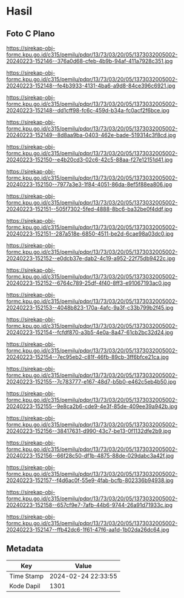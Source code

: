 # Hasil

## Foto C Plano

https://sirekap-obj-formc.kpu.go.id/c315/pemilu/pdpr/13/73/03/20/05/1373032005002-20240223-152146--376a0d68-cfeb-4b9b-94af-411a7928c351.jpg

https://sirekap-obj-formc.kpu.go.id/c315/pemilu/pdpr/13/73/03/20/05/1373032005002-20240223-152148--fe4b3933-4131-4ba6-a9d8-84ce396c6921.jpg

https://sirekap-obj-formc.kpu.go.id/c315/pemilu/pdpr/13/73/03/20/05/1373032005002-20240223-152148--dd1cff98-fc6c-459d-b34a-fc0acf2f6bce.jpg

https://sirekap-obj-formc.kpu.go.id/c315/pemilu/pdpr/13/73/03/20/05/1373032005002-20240223-152149--8d8aa9ba-0403-462e-bade-519314c3f8cd.jpg

https://sirekap-obj-formc.kpu.go.id/c315/pemilu/pdpr/13/73/03/20/05/1373032005002-20240223-152150--e4b20cd3-02c6-42c5-88aa-f27e12151d41.jpg

https://sirekap-obj-formc.kpu.go.id/c315/pemilu/pdpr/13/73/03/20/05/1373032005002-20240223-152150--7977a3e3-1f84-4051-86da-8ef5f88ea806.jpg

https://sirekap-obj-formc.kpu.go.id/c315/pemilu/pdpr/13/73/03/20/05/1373032005002-20240223-152151--505f7302-5fed-4888-8bc6-ba32be0f4ddf.jpg

https://sirekap-obj-formc.kpu.go.id/c315/pemilu/pdpr/13/73/03/20/05/1373032005002-20240223-152151--287a518e-6850-4511-be2d-6cae98a03dc0.jpg

https://sirekap-obj-formc.kpu.go.id/c315/pemilu/pdpr/13/73/03/20/05/1373032005002-20240223-152152--e0dcb37e-dab2-4c19-a952-22f75db9422c.jpg

https://sirekap-obj-formc.kpu.go.id/c315/pemilu/pdpr/13/73/03/20/05/1373032005002-20240223-152152--6764c789-25df-4f40-8ff3-e91067193ac0.jpg

https://sirekap-obj-formc.kpu.go.id/c315/pemilu/pdpr/13/73/03/20/05/1373032005002-20240223-152153--4048b823-170a-4afc-9a3f-c33b799b2f45.jpg

https://sirekap-obj-formc.kpu.go.id/c315/pemilu/pdpr/13/73/03/20/05/1373032005002-20240223-152154--fcfdf870-a3b5-4e0a-8a47-61cb2bc32d24.jpg

https://sirekap-obj-formc.kpu.go.id/c315/pemilu/pdpr/13/73/03/20/05/1373032005002-20240223-152154--7ec95eb2-c81f-46fb-89cb-3ff6bfce21ca.jpg

https://sirekap-obj-formc.kpu.go.id/c315/pemilu/pdpr/13/73/03/20/05/1373032005002-20240223-152155--7c783777-e167-48d7-b5b0-e462c5eb4b50.jpg

https://sirekap-obj-formc.kpu.go.id/c315/pemilu/pdpr/13/73/03/20/05/1373032005002-20240223-152155--9e8ca2b6-cde9-4e3f-85de-409ee39a942b.jpg

https://sirekap-obj-formc.kpu.go.id/c315/pemilu/pdpr/13/73/03/20/05/1373032005002-20240223-152156--38417631-d990-43c7-be13-0f1132dfe2b9.jpg

https://sirekap-obj-formc.kpu.go.id/c315/pemilu/pdpr/13/73/03/20/05/1373032005002-20240223-152156--66f28c50-df1b-4875-88de-029dabc3a42f.jpg

https://sirekap-obj-formc.kpu.go.id/c315/pemilu/pdpr/13/73/03/20/05/1373032005002-20240223-152157--f4d6ac0f-55e9-4fab-bcfb-802336b94938.jpg

https://sirekap-obj-formc.kpu.go.id/c315/pemilu/pdpr/13/73/03/20/05/1373032005002-20240223-152158--657cf9e7-7afb-44b6-9744-26a91d71933c.jpg

https://sirekap-obj-formc.kpu.go.id/c315/pemilu/pdpr/13/73/03/20/05/1373032005002-20240223-152147--ffb42dc6-1f61-47f6-aa1d-1b02da26dc64.jpg


## Metadata

| Key        | Value               |
| ---------- | ------------------- |
| Time Stamp | 2024-02-24 22:33:55 |
| Kode Dapil | 1301                |



